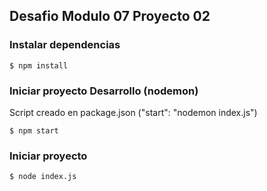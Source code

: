 ## Desafio Modulo 07 Proyecto 02

### Instalar dependencias

```
$ npm install
```

### Iniciar proyecto Desarrollo (nodemon)

Script creado en package.json ("start": "nodemon index.js")

```
$ npm start
```

### Iniciar proyecto

```
$ node index.js
```